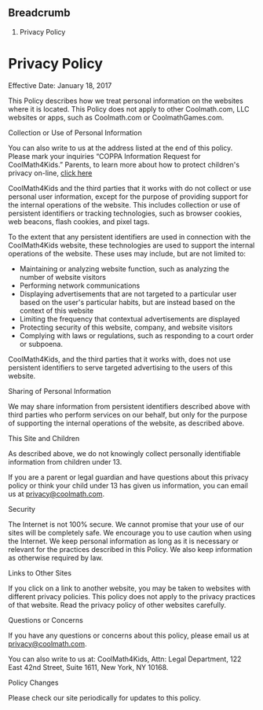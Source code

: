Breadcrumb
----------

1.  Privacy Policy

Privacy Policy
==============

Effective Date: January 18, 2017

This Policy describes how we treat personal information on the websites where it is located. This Policy does not apply to other Coolmath.com, LLC websites or apps, such as Coolmath.com or CoolmathGames.com.

Collection or Use of Personal Information

You can also write to us at the address listed at the end of this policy. Please mark your inquiries “COPPA Information Request for CoolMath4Kids.” Parents, to learn more about how to protect children's privacy on-line, [click here](https://www.consumer.ftc.gov/articles/0031-protecting-your-childs-privacy-online)

CoolMath4Kids and the third parties that it works with do not collect or use personal user information, except for the purpose of providing support for the internal operations of the website. This includes collection or use of persistent identifiers or tracking technologies, such as browser cookies, web beacons, flash cookies, and pixel tags.

To the extent that any persistent identifiers are used in connection with the CoolMath4Kids website, these technologies are used to support the internal operations of the website. These uses may include, but are not limited to:

*   Maintaining or analyzing website function, such as analyzing the number of website visitors
*   Performing network communications
*   Displaying advertisements that are not targeted to a particular user based on the user's particular habits, but are instead based on the context of this website
*   Limiting the frequency that contextual advertisements are displayed
*   Protecting security of this website, company, and website visitors
*   Complying with laws or regulations, such as responding to a court order or subpoena.

CoolMath4Kids, and the third parties that it works with, does not use persistent identifiers to serve targeted advertising to the users of this website.

Sharing of Personal Information

We may share information from persistent identifiers described above with third parties who perform services on our behalf, but only for the purpose of supporting the internal operations of the website, as described above.

This Site and Children

As described above, we do not knowingly collect personally identifiable information from children under 13.

If you are a parent or legal guardian and have questions about this privacy policy or think your child under 13 has given us information, you can email us at [privacy@coolmath.com](mailto:privacy@coolmath.com).

Security

The Internet is not 100% secure. We cannot promise that your use of our sites will be completely safe. We encourage you to use caution when using the Internet. We keep personal information as long as it is necessary or relevant for the practices described in this Policy. We also keep information as otherwise required by law.

Links to Other Sites

If you click on a link to another website, you may be taken to websites with different privacy policies. This policy does not apply to the privacy practices of that website. Read the privacy policy of other websites carefully.

Questions or Concerns

If you have any questions or concerns about this policy, please email us at [privacy@coolmath.com](mailto:privacy@coolmath.com).

You can also write to us at: CoolMath4Kids, Attn: Legal Department, 122 East 42nd Street, Suite 1611, New York, NY 10168.

Policy Changes

Please check our site periodically for updates to this policy.